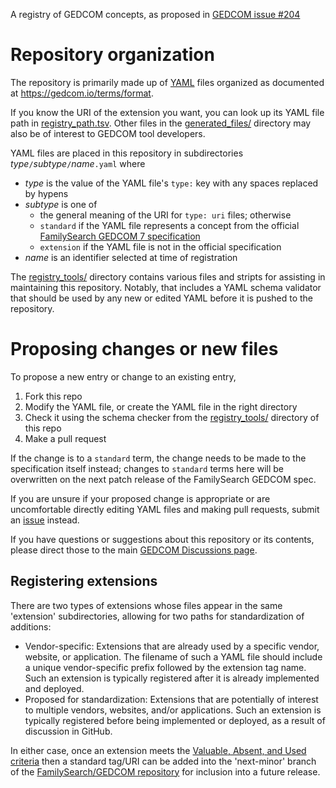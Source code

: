 A registry of GEDCOM concepts, as proposed in [GEDCOM issue #204](https://github.com/FamilySearch/GEDCOM/issues/204)

# Repository organization

The repository is primarily made up of [YAML](https://yaml.org) files organized as documented at <https://gedcom.io/terms/format>.

If you know the URI of the extension you want, you can look up its YAML file path in [registry_path.tsv](generated_files/registry_path.tsv).
Other files in the [generated_files/](generated_files/) directory may also be of interest to GEDCOM tool developers.

YAML files are placed in this repository in subdirectories *type*`/`*subtype*`/`*name*`.yaml` where

- *type* is the value of the YAML file's `type:` key with any spaces replaced by hypens
- *subtype* is one of
    - the general meaning of the URI for `type: uri` files; otherwise
    - `standard` if the YAML file represents a concept from the official [FamilySearch GEDCOM 7 specification](https://gedcom.io/)
    - `extension` if the YAML file is not in the official specification
- *name* is an identifier selected at time of registration

The [registry_tools/](registry_tools/) directory contains various files and stripts for assisting in maintaining this repository. Notably, that includes a YAML schema validator that should be used by any new or edited YAML before it is pushed to the repository.

# Proposing changes or new files

To propose a new entry or change to an existing entry,

1. Fork this repo
1. Modify the YAML file, or create the YAML file in the right directory
1. Check it using the schema checker from the [registry_tools/](registry_tools/) directory of this repo
1. Make a pull request

If the change is to a `standard` term, the change needs to be made to the specification itself instead; changes to `standard` terms here will be overwritten on the next patch release of the FamilySearch GEDCOM spec.

If you are unsure if your proposed change is appropriate or are uncomfortable directly editing YAML files and making pull requests, submit an [issue](https://github.com/FamilySearch/GEDCOM-registries/issues) instead.

If you have questions or suggestions about this repository or its contents, please direct those to the main [GEDCOM Discussions page](https://github.com/FamilySearch/GEDCOM/discussions).

## Registering extensions

There are two types of extensions whose files appear in the same 'extension' subdirectories, allowing for
two paths for standardization of additions:

* Vendor-specific: Extensions that are already used by a specific vendor, website, or application.  The filename
  of such a YAML file should include a unique vendor-specific prefix followed by the extension tag name.
  Such an extension is typically registered after it is already implemented and deployed.
* Proposed for standardization: Extensions that are potentially of interest to multiple vendors, websites, and/or
  applications.
  Such an extension is typically registered before being implemented or deployed, as a result of discussion
  in GitHub.

In either case, once an extension meets the
[Valuable, Absent, and Used criteria](https://github.com/FamilySearch/GEDCOM/tree/main/attribute-event-requests#proposing-new-family-and-individual-attributes-and-events)
then a standard tag/URI can be added into the 'next-minor' branch of the
[FamilySearch/GEDCOM repository](https://github.com/FamilySearch/GEDCOM) for inclusion into a future release.
